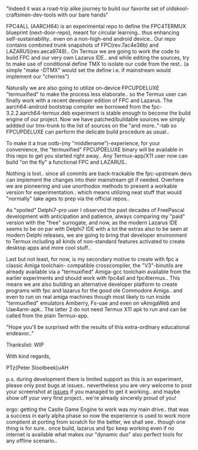 "Indeed it was a road-trip alike journey to build our favorite set of oldskool-craftsmen-dev-tools with our bare hands"

 FPC4ALL (AARCH64) is an experimental repo to define the FPC4TERMUX blueprint (next-door-repo), meant
 for circular learning.. thus enhancing self-sustainability.. even on a non-high-end android device..
 Our repo contains combined trunk snapshots of FPC(rev.7ac4e38b) and LAZARUS(rev.aeca9749)..
 On Termux we are going to work the code to build FPC and our very own Lazarus IDE.. and while
 editing the sources, try to make use of conditional define TMX to isolate our code from the rest..
 (a simple "make -DTMX" would set the define i.e. if mainstream would implement our "cherries")
 
 Naturally we are also going to utilize on-device FPCUPDELUXE "termuxified" to make the process less
 elaborate.. so the Termux user can finally work with a recent developer edition of FPC and Lazarus.
 The aarch64-android bootstrap compiler we borrowed from the fpc-3.2.2.aarch64-termux.deb experiment
 is stable enough to become the build engine of our project.
 Now we have patched/buildable sources we simply addded our tmx-trunk to the list of sources on the
 "and more.."-tab so FPCUPDELUXE can perform the delicate build procedure as usual..

 To make it a true ootb-(my "middlename")-experience, for your convenience, the "termuxified"
 FPCUPDELUXE binary will be available in this repo to get you started right away..
 Any Termux-app/X11 user now can build "on the fly" a functional FPC and LAZARUS..
 
 Nothing is lost.. since all commits are back-trackable the fpc-upstream devs can implement the changes
 into their mainstream git if needed. Overhere we are pioneering and use unorthodox methods to present
 a workable version for experimentation.. which means utilizing neat stuff that would "normally" take ages
 to prep via the official repos..
  
 As "spoiled" Delphi7-pro user I observed the past decades of FreePascal development with
 anticipation and patience, always comparing my "paid" version with the "free" surrogate, and
 now, as the modern Lazarus IDE seems to be on par with Delphi7 IDE with a lot the extras also to be
 seen at modern Delphi releases, we are going to bring that developer environment to Termux including
 all kinds of non-standard features activated to create desktop apps and more cool stuff..

 Last but not least, for now, is my secondary motive to create with fpc a classic Amiga toolchain-
 compatible crosscompiler, the "V3"-binutils are already available via a "termuxified" Amiga-gcc
 toolchain available from the earlier experiments and should work with fpc4all and fpc4termux..
 This means we are also building an alternative developer platform to create programs with fpc
 and lazarus for the good ole Commodore Amiga.. and even to run on real amiga machines though most
 likely to run inside "termuxified" emulators Amiberry, Fs-uae and even on vAmigaWeb and Uae4arm-apk..
 The latter 2 do not need Termux X11 apk to run and can be called from the plain Termux-app. 

"Hope you'll be surprised with the results of this extra-ordinary educational endeavor.."

Thankslist: WIP

With kind regards,

PTz(Peter Slootbeek)uAH

p.s. during development there is limited support as this is an experiment, please only post bugs at issues..
nevertheless you are very welcome to post your screenshot at [issues](https://github.com/PTz0uAH/fpc4all/issues/1)
if you managed to get it working.. and maybe show off your very first project.. we're already sincerely proud of you!

ergo: getting the Castle Game Engine to work was my main drive.. that was a success in early alpha phase so
now the experience is used to work more complient at porting from scratch for the better, we shall see..
though one thing is for sure.. once build, lazarus and fpc keep working even if no internet is available 
what makes our "dynamic duo" also perfect tools for any offline scenario..

